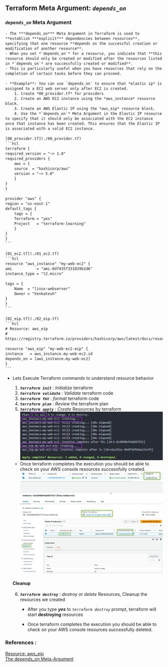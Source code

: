 ## Terraform Meta Argument: *`depends_on`*

### ***`depends_on`*** Meta Argument

    - The ***depends_on*** Meta Argument in Terraform is used to **establish ***explicit*** dependencies between resources**, specifying that one resource **depends on the successful creation or modification of another resource**.
    - When you set *`depends_on`* for a resource, you indicate that **this resource should only be created or modified after the resources listed in *`depends_on`* are successfully created or modified**.
    - This is particularly useful when you have resources that rely on the completion of certain tasks before they can proceed.
    
    - **Example**: You can use `depends_on` to ensure that *elastic ip* is assigned to a EC2 web server only after EC2 is created.
        1. Create *00_provider.tf* for providers
        2. Create an AWS EC2 instance using the *aws_instance* resource block.
        3. Create an AWS Elastic IP using the *aws_eip* resource block.
        4. Use the *`depends_on`* Meta Argument in the Elastic IP resource to specify that it should only be associated with the EC2 instance once that instance has been created. This ensures that the Elastic IP is associated with a valid EC2 instance.

    [00_provider.tf](./00_provider.tf)
    ```hcl
    terraform {
    required_version = "~> 1.0"
    required_providers {
        aws = {
        source  = "hashicorp/aws"
        version = "~> 5.0"
        }
    }
    }

    provider "aws" {
    region = "us-east-1"
    default_tags {
        tags = {
        Terraform = "yes"
        Project   = "terraform-learning"
        }
    }
    }
    ```

    [01_ec2.tf](./01_ec2.tf)
    ```hcl
    resource "aws_instance" "my-web-ec2" {
    ami           = "ami-0df435f331839b2d6"
    instance_type = "t2.micro"

    tags = {
        Name  = "linux-webserver"
        Owner = "Venkatesh"
    }
    }
    ```

    [02_eip.tf](./02_eip.tf)
    ```hcl
    # Resource: aws_eip
    # https://registry.terraform.io/providers/hashicorp/aws/latest/docs/resources/eip

    resource "aws_eip" "my-web-ec2-eip" {
    instance   = aws_instance.my-web-ec2.id
    depends_on = [aws_instance.my-web-ec2]
    }
    ```


- Lets Execute Terraform commands to understand resource behavior

    1. ***`terraform init`*** : *Initialize* terraform
    2. ***`terraform validate`*** : *Validate* terraform code
    3. ***`terraform fmt`*** : *format* terraform code
    4. ***`terraform plan`*** : *Review* the terraform plan
    5. ***`terraform apply`*** : *Create* Resources by terraform
        ![terraform apply](./imgs/01-tf-apply-depends_on.png)

    - Once terraform completes the execution you should be able to check on your AWS console resources successfully created.
        ![terraform aws](./imgs/02-tf-apply-depends_on-aws.png)
        ![terraform aws](./imgs/03-tf-apply-depends_on-aws-eip.png)


    #### Cleanup 
 
    6. ***`terraform destroy`*** : *destroy or delete* Resources, Cleanup the resources we created
        - After you type ***yes*** to *`terraform destroy`* prompt, terraform will start **destroying** resources

        - Once terraform completes the execution you should be able to check on your AWS console resources successfully deleted.

### References :

[Resource: aws_eip](https://registry.terraform.io/providers/hashicorp/aws/latest/docs/resources/eip)  
[The depends_on Meta-Argument](https://developer.hashicorp.com/terraform/language/meta-arguments/depends_on)